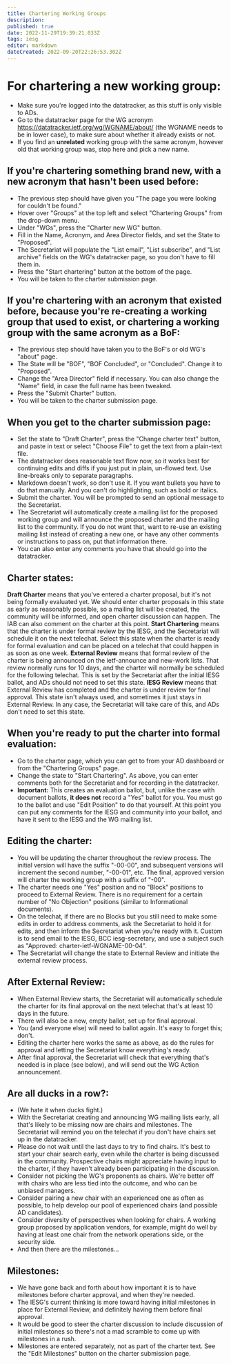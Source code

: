 ```yaml
---
title: Chartering Working Groups
description: 
published: true
date: 2022-11-29T19:39:21.033Z
tags: iesg
editor: markdown
dateCreated: 2022-09-20T22:26:53.302Z
---
```


# For chartering a new working group: 

- Make sure you're logged into the datatracker, as this stuff is only visible to ADs.
 - Go to the datatracker page for the WG acronym <https://datatracker.ietf.org/wg/WGNAME/about/> (the WGNAME needs to be in lower case), to make sure about whether it already exists or not.
 - If you find an **unrelated** working group with the same acronym, however old that working group was, stop here and pick a new name.

## If you're chartering something brand new, with a new acronym that hasn't been used before: 
 - The previous step should have given you "The page you were looking for couldn't be found."
 - Hover over "Groups" at the top left and select "Chartering Groups" from the drop-down menu.
 - Under "WGs", press the "Charter new WG" button.
 - Fill in the Name, Acronym, and Area Director fields, and set the State to "Proposed".
 - The Secretariat will populate the "List email", "List subscribe", and "List archive" fields on the WG's datatracker page, so you don't have to fill them in.
 - Press the "Start chartering" button at the bottom of the page.
 - You will be taken to the charter submission page.

## If you're chartering with an acronym that existed before, because you're re-creating a working group that used to exist, or chartering a working group with the same acronym as a BoF: 

 - The previous step should have taken you to the BoF's or old WG's "about" page.
 - The State will be "BOF", "BOF Concluded", or "Concluded".  Change it to "Proposed".
 - Change the "Area Director" field if necessary.  You can also change the "Name" field, in case the full name has been tweaked.
 - Press the "Submit Charter" button.
 - You will be taken to the charter submission page.

## When you get to the charter submission page: 

 - Set the state to "Draft Charter", press the "Change charter text" button, and paste in text or select "Choose File" to get the text from a plain-text file.
 - The datatracker does reasonable text flow now, so it works best for continuing edits and diffs if you just put in plain, un-flowed text.  Use line-breaks only to separate paragraphs.
 - Markdown doesn't work, so don't use it.  If you want bullets you have to do that manually.  And you can't do highlighting, such as bold or italics.
 - Submit the charter.  You will be prompted to send an optional message to the Secretariat.
 - The Secretariat will automatically create a mailing list for the proposed working group and will announce the proposed charter and the mailing list to the community.  If you do not want that, want to re-use an existing mailing list instead of creating a new one, or have any other comments or instructions to pass on, put that information there.
 - You can also enter any comments you have that should go into the datatracker.
## Charter states: 

**Draft Charter** means that you've entered a charter proposal, but it's not being formally evaluated yet.  We should enter charter proposals in this state as early as reasonably possible, so a mailing list will be created, the community will be informed, and open charter discussion can happen.  The IAB can also comment on the charter at this point.
**Start Chartering** means that the charter is under formal review by the IESG, and the Secretariat will schedule it on the next telechat.  Select this state when the charter is ready for formal evaluation and can be placed on a telechat that could happen in as soon as one week.
**External Review** means that formal review of the charter is being announced on the ietf-announce and new-work lists.  That review normally runs for 10 days, and the charter will normally be scheduled for the following telechat.  This is set by the Secretariat after the initial IESG ballot, and ADs should not need to set this state.
**IESG Review** means that External Review has completed and the charter is under review for final approval.  This state isn't always used, and sometimes it just stays in External Review.  In any case, the Secretariat will take care of this, and ADs don't need to set this state.

## When you're ready to put the charter into formal evaluation:  

 - Go to the charter page, which you can get to from your AD dashboard or from the "Chartering Groups" page.
 - Change the state to "Start Chartering".  As above, you can enter comments both for the Secretariat and for recording in the datatracker.
 - **Important:** This creates an evaluation ballot, but, unlike the case with document ballots, **it does not** record a "Yes" ballot for you.  You must go to the ballot and use "Edit Position" to do that yourself.  At this point you can put any comments for the IESG and community into your ballot, and have it sent to the IESG and the WG mailing list.

## Editing the charter: 

 - You will be updating the charter throughout the review process.  The initial version will have the suffix "-00-00", and subsequent versions will increment the second number, "-00-01", etc.  The final, approved version will charter the working group with a suffix of "-00".
 - The charter needs one "Yes" position and no "Block" positions to proceed to External Review.  There is no requirement for a certain number of "No Objection" positions (similar to Informational documents).
 - On the telechat, if there are no Blocks but you still need to make some edits in order to address comments, ask the Secretariat to hold it for edits, and then inform the Secretariat when you're ready with it.  Custom is to send email to the IESG, BCC iesg-secretary, and use a subject such as "Approved: charter-ietf-WGNAME-00-04".
 - The Secretariat will change the state to External Review and initiate the external review process.

## After External Review: 
 - When External Review starts, the Secretariat will automatically schedule the charter for its final approval on the next telechat that's at least 10 days in the future.
 - There will also be a new, empty ballot, set up for final approval.
 - You (and everyone else) will need to ballot again.  It's easy to forget this; don't.
 - Editing the charter here works the same as above, as do the rules for approval and letting the Secretariat know everything's ready.
 - After final approval, the Secretariat will check that everything that's needed is in place (see below), and will send out the WG Action announcement.

## Are all ducks in a row?: 
 
 - (We hate it when ducks fight.)
 - With the Secretariat creating and announcing WG mailing lists early, all that's likely to be missing now are chairs and milestones.  The Secretariat will remind you on the telechat if you don't have chairs set up in the datatracker.
 - Please do not wait until the last days to try to find chairs.  It's best to start your chair search early, even while the charter is being discussed in the community.  Prospective chairs might appreciate having input to the charter, if they haven't already been participating in the discussion.
 - Consider not picking the WG's proponents as chairs.  We're better off with chairs who are less tied into the outcome, and who can be unbiased managers.
 - Consider pairing a new chair with an experienced one as often as possible, to help develop our pool of experienced chairs (and possible AD candidates).
 - Consider diversity of perspectives when looking for chairs.  A working group proposed by application vendors, for example, might do well by having at least one chair from the network operations side, or the security side.
 - And then there are the milestones…

## Milestones: 

 - We have gone back and forth about how important it is to have milestones before charter approval, and when they're needed.
 - The IESG's current thinking is more toward having initial milestones in place for External Review, and definitely having them before final approval.
 - It would be good to steer the charter discussion to include discussion of initial milestones so there's not a mad scramble to come up with milestones in a rush.
 - Milestones are entered separately, not as part of the charter text.  See the "Edit Milestones" button on the charter submission page.


